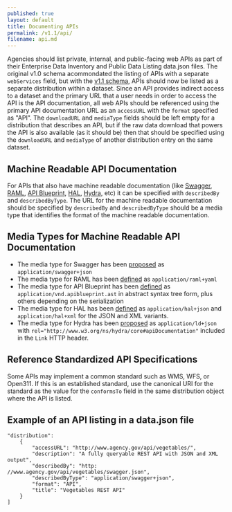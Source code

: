 ```yaml
---
published: true
layout: default
title: Documenting APIs
permalink: /v1.1/api/
filename: api.md
---
```


Agencies should list private, internal, and public-facing web APIs as part of their Enterprise Data Inventory and Public Data Listing data.json files. The original v1.0 schema acommondated the listing of APIs with a separate `webServices` field, but with the [v1.1 schema](/v1.1/schema/), APIs should now be listed as a separate distribution within a dataset. Since an API provides indirect access to a dataset and the primary URL that a user needs in order to access the API is the API documentation, all web APIs should be referenced using the primary API documentation URL as an `accessURL` with the `format` specified as "API". The `downloadURL` and `mediaType` fields should be left empty for a distribution that describes an API, but if the raw data download that powers the API is also available (as it should be) then that should be specified using the `downloadURL` and `mediaType` of another distribution entry on the same dataset. 

Machine Readable API Documentation
--------------------------------------------------

For APIs that also have machine readable documentation (like [Swagger](https://github.com/swagger-api/swagger-spec#readme), [RAML](http://raml.org/), [API Blueprint](https://apiblueprint.org/), [HAL](http://stateless.co/hal_specification.html), [Hydra](http://www.w3.org/ns/hydra/spec/latest/core/), etc) it can be specified with `describedBy` and `describedByType`. The URL for the machine readable documentation should be specified by `describedBy` and `describedByType` should be a media type that identifies the format of the machine readable documentation. 

Media Types for Machine Readable API Documentation
--------------------------------------------------

* The media type for Swagger has been [proposed](https://github.com/wordnik/swagger-spec/issues/110) as `application/swagger+json` 
* The media type for RAML has been [defined](http://raml.org/spec.html#overview) as `application/raml+yaml`
* The media type for API Blueprint has been [defined](https://github.com/apiaryio/api-blueprint-ast#media-types) as `application/vnd.apiblueprint.ast` in abstract syntax tree form, plus others depending on the serialization
* The media type for HAL has been [defined](http://stateless.co/hal_specification.html) as `application/hal+json` and `application/hal+xml` for the JSON and XML variants.
* The media type for Hydra has been [proposed](http://www.w3.org/ns/hydra/spec/latest/core/#h3_adding-affordances-to-representations) as `application/ld+json` with `rel="http://www.w3.org/ns/hydra/core#apiDocumentation"` included in the `Link` HTTP header. 

Reference Standardized API Specifications
--------------------------------------------------
Some APIs may implement a common standard such as WMS, WFS, or Open311. If this is an established standard, use the canonical URI for the standard as the value for the `conformsTo` field in the same distribution object where the API is listed. 

Example of an API listing in a data.json file
--------------------------------------------------
~~~~
"distribution":
    {
        "accessURL": "http://www.agency.gov/api/vegetables/", 
        "description": "A fully queryable REST API with JSON and XML output",
        "describedBy": "http: //www.agency.gov/api/vegetables/swagger.json", 
        "describedByType": "application/swagger+json", 
        "format": "API", 
        "title": "Vegetables REST API"
    }
]
~~~~